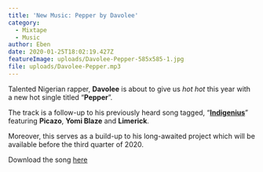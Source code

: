 ```yaml
---
title: 'New Music: Pepper by Davolee'
category:
  - Mixtape
  - Music
author: Eben
date: 2020-01-25T18:02:19.427Z
featureImage: uploads/Davolee-Pepper-585x585-1.jpg
file: uploads/Davolee-Pepper.mp3
---
```

Talented Nigerian rapper, **Davolee** is about to give us *hot hot* this year with a new hot single titled “**Pepper**”.

The track is a follow-up to his previously heard song tagged, “**[Indigenius](https://www.naijaloaded.com.ng/download-music/davolee-ft-limerick-picazo-yomi-blaze-indigenius)**” featuring **Picazo**, **Yomi Blaze** and **Limerick**.

Moreover, this serves as a build-up to his long-awaited project which will be available before the third quarter of 2020.

Download the song [here](https://github.com/EbenOladutemu/Latest-9ja/raw/master/assets/uploads/Davolee-Pepper.mp3)
